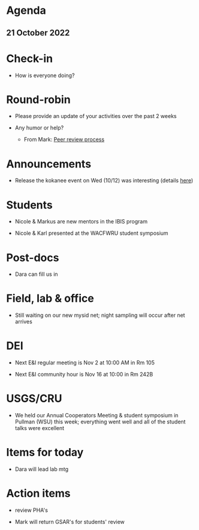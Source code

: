# Agenda

## 21 October 2022


# Check-in

* How is everyone doing?


# Round-robin

* Please provide an update of your activities over the past 2 weeks

* Any humor or help?
    * From Mark: [Peer review process](https://twitter.com/dendromecon27/status/1583215313742483456)


# Announcements

* Release the kokanee event on Wed (10/12) was interesting (details [here](https://www.seattletimes.com/seattle-news/environment/a-lake-sammamish-salmon-species-has-dwindled-can-this-emergency-hatchery-effort-save-them/))


# Students

* Nicole & Markus are new mentors in the IBIS program

* Nicole & Karl presented at the WACFWRU student symposium


# Post-docs

* Dara can fill us in


# Field, lab & office

* Still waiting on our new mysid net; night sampling will occur after net arrives


# DEI

* Next E&I regular meeting is Nov 2 at 10:00 AM in Rm 105

* Next E&I community hour is Nov 16 at 10:00 in Rm 242B



# USGS/CRU

* We held our Annual Cooperators Meeting & student symposium in Pullman (WSU) this week; everything went well and all of the student talks were excellent


# Items for today

* Dara will lead lab mtg


# Action items

* review PHA's

* Mark will return GSAR's for students' review

